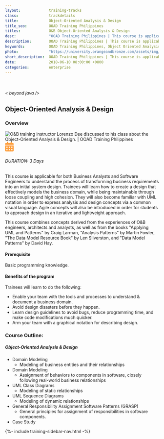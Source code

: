```yaml
---
layout:             training-tracks
class:              trackdetails
title:              Object-Oriented Analysis & Design
title_seo:          OOAD Training Philippines
titles:             O&B Object-Oriented Analysis & Design
desc:               "OOAD Training Philippines | This course is applicable for both Business Analysts and Software Engineers to understand the process of transforming business requirements into an initial system design."
description:        OOAD Training Philippines | This course is applicable for both Business Analysts and Software Engineers to understand the process of transforming business requirements into an initial system design.
keywords:           OOAD Training Philippines, Object Oriented Analysis and Design Training Philippines, Object Oriented Analysis and Design Training Makati, 
photo:              "https://university.orangeandbronze.com/assets/img/Object-Oriented-Analysis-_-Design-FBLinkPostPhoto.png"
short_description:  OOAD Training Philippines | This course is applicable for both Business Analysts and Software Engineers to understand the process of transforming business requirements into an initial system design.           
date:               2018-06-10 08:00:00 +0800
categories:         enterprise
---
```

<div class="section-content">
    <div class="container-fluid auto-1110">
        <div class="row">
            <div class="col">
                <div class="panel-content">
                    <div class="title-section">
                        <img src="{{ "assets/img/title-software.png" | relative_url }}" alt="">
                        <div class="title">
                            <h6>
                                < beyond java />
                            </h6>
                            <h2>Object-Oriented Analysis & Design</h2>
                        </div>
                    </div>
                    <div class="row" data-sticky-container>
                        <div class="track-panel">
                            <div class="track-content">
                                <section id="overview">
                                    <h3>Overview</h3>
                                    <img class="mb30 img-fluid" src="{{ "assets/img/Object-Oriented-Analysis-_-Design-cover.png" | relative_url }}" alt="O&B training instructor Lorenzo Dee discussed to his class about the Object-Oriented Analysis & Design. | OOAD Training Philippines">
                                    <div class="track-details">
                                        <div class="details mr40">
                                            <img src="/assets/img/ico-calendar.svg" alt="">
                                            <h6>DURATION: 3 Days</h6>
                                        </div>
                                    </div>
                                    <p>This course is applicable for both Business Analysts and Software Engineers to understand the process of transforming business requirements into an initial system design. Trainees will learn how to create a design that effectively models the business domain, while being maintainable through loose coupling and high cohesion. They will also become familiar with UML notation in order to express analysis and design concepts via a common visual language. Agile concepts will also be introduced in order for students to approach design in an iterative and lightweight approach.</p>
                                    <p>This course combines concepts derived from the experiences of O&B engineers, architects and analysts, as well as from the books "Applying UML and Patterns" by Craig Larman, "Analysis Patterns" by Martin Fowler, "The Data Model Resource Book" by Len Silverston, and "Data Model Patterns" by David Hay.</p>
                                    <h4>Prerequisite</h4>
                                    <p>Basic programming knowledge.</p>
                                    <h4>Benefits of the program</h4>
                                    <p>Trainees will learn to do the following:</p>
                                    <ul>
                                    <li>Enable your team with the tools and processes to understand &amp; document a business domain.</li>
                                    <li>Avoid design disasters before they happen.</li>
                                    <li>Learn design guidelines to avoid bugs, reduce programming time, and make code modifications much quicker.</li>
                                    <li>Arm your team with a graphical notation for describing design.</li>
                                    </ul>
                                </section>
                                <section id="topic-outline">
                                    <h3>
                                        Course Outline:
                                    </h3>
                                    <h5 class="course-title">Object-Oriented Analysis & Design</h5>
                                    <ul>
                                    <li>Domain Modeling
                                    <ul>
                                    <li>Modeling of business entities and their relationships</li>
                                    </ul>
                                    </li>
                                    <li>Domain Modeling
                                    <ul>
                                    <li>Assignment of behaviors to components in software, closely following real-world business relationships</li>
                                    </ul>
                                    </li>
                                    <li>UML Class Diagrams
                                    <ul>
                                    <li>Modeling of static relationships</li>
                                    </ul>
                                    </li>
                                    <li>UML Sequence Diagrams
                                    <ul>
                                    <li>Modeling of dynamic relationships</li>
                                    </ul>
                                    </li>
                                    <li>General Responsibility Assignment Software Patterns (GRASP)
                                    <ul>
                                    <li>General principles for assignment of responsibilities in software components.</li>
                                    </ul>
                                    </li>
                                    <li>Case Study</li>
                                    </ul>
                                </section>
                                <!-- <section>
                                    <h3>
                                        Related Course:
                                    </h3>
                                    <ul class="course-outline">
                                    <li>Enterprise Integration with Spring Training</li>
                                    <li>Core Spring Training</li>
                                    </ul>
                                </section> -->
                                <!-- <section id="faq">
                                    <h3>Frequently Asked Questions</h3>
                                    <div class="faq-list" id="accordion">
                                        <a class="faq-card">
                                            <div class="faq-header collapsed" id="heading-1" data-toggle="collapse" data-target="#collapse-1" aria-expanded="true" aria-controls="collapse-1">
                                                <h4 class="title">
                                                    What are the prerequisites needed before I take this training track?
                                                </h4>
                                                <img src="{{ "assets/img/ico-chevron-down.svg" | relative_url }}" alt="" class="ico">
                                            </div>
                                            <div id="collapse-1" class="collapse faq-body" aria-labelledby="heading-1" data-parent="#accordion">
                                                <div class="content">
                                                    <p>
                                                        None.
                                                    </p>
                                                </div>
                                            </div>
                                        </a>
                                        <a class="faq-card">
                                            <div class="faq-header collapsed" id="heading-2" data-toggle="collapse" aria-expanded="false" data-target="#collapse-2" aria-controls="collapse-2">
                                                <h4 class="title">
                                                    What skills should I expect to possess at the end of the course?
                                                </h4>
                                                <img src="{{ "assets/img/ico-chevron-down.svg" | relative_url }}" alt="" class="ico">
                                            </div>
                                            <div id="collapse-2" class="collapse faq-body" aria-labelledby="heading-2" data-parent="#accordion">
                                                <div class="content">
                                                    <p>
                                                       Learn basic installation and creating creating databases and collections.
                                                    </p>
                                                </div>
                                            </div>
                                        </a>
                                    </div>
                                </section> -->
                            </div>
                            {%- include training-sidebar-nav.html -%}
                        </div>
                    </div>
                </div>
            </div>
        </div>
    </div>
</div>
